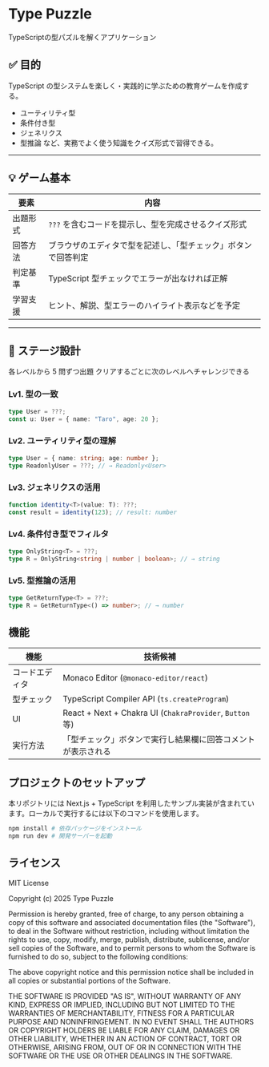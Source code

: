 # Type Puzzle

TypeScriptの型パズルを解くアプリケーション

## ✅ 目的

TypeScript の型システムを楽しく・実践的に学ぶための教育ゲームを作成する。

- ユーティリティ型
- 条件付き型
- ジェネリクス
- 型推論
  など、実務でよく使う知識をクイズ形式で習得できる。

---

## 💡 ゲーム基本

| 要素     | 内容                                                           |
| -------- | -------------------------------------------------------------- |
| 出題形式 | `???` を含むコードを提示し、型を完成させるクイズ形式           |
| 回答方法 | ブラウザのエディタで型を記述し、「型チェック」ボタンで回答判定 |
| 判定基準 | TypeScript 型チェックでエラーが出なければ正解                  |
| 学習支援 | ヒント、解説、型エラーのハイライト表示などを予定               |

---

## 🧩 ステージ設計

各レベルから 5 問ずつ出題
クリアするごとに次のレベルへチャレンジできる

### Lv1. 型の一致

```ts
type User = ???;
const u: User = { name: "Taro", age: 20 };
```

### Lv2. ユーティリティ型の理解

```ts
type User = { name: string; age: number };
type ReadonlyUser = ???; // → Readonly<User>
```

### Lv3. ジェネリクスの活用

```ts
function identity<T>(value: T): ???;
const result = identity(123); // result: number
```

### Lv4. 条件付き型でフィルタ

```ts
type OnlyString<T> = ???;
type R = OnlyString<string | number | boolean>; // → string
```

### Lv5. 型推論の活用

```ts
type GetReturnType<T> = ???;
type R = GetReturnType<() => number>; // → number
```

## 機能

| 機能           | 技術候補                                                     |
| -------------- | ------------------------------------------------------------ |
| コードエディタ | Monaco Editor (`@monaco-editor/react`)                       |
| 型チェック     | TypeScript Compiler API (`ts.createProgram`)                 |
| UI             | React + Next + Chakra UI (`ChakraProvider`, `Button`等)      |
| 実行方法       | 「型チェック」ボタンで実行し結果欄に回答コメントが表示される |

## プロジェクトのセットアップ

本リポジトリには Next.js + TypeScript を利用したサンプル実装が含まれています。ローカルで実行するには以下のコマンドを使用します。

```bash
npm install # 依存パッケージをインストール
npm run dev # 開発サーバーを起動
```

## ライセンス

MIT License

Copyright (c) 2025 Type Puzzle

Permission is hereby granted, free of charge, to any person obtaining a copy
of this software and associated documentation files (the "Software"), to deal
in the Software without restriction, including without limitation the rights
to use, copy, modify, merge, publish, distribute, sublicense, and/or sell
copies of the Software, and to permit persons to whom the Software is
furnished to do so, subject to the following conditions:

The above copyright notice and this permission notice shall be included in all
copies or substantial portions of the Software.

THE SOFTWARE IS PROVIDED "AS IS", WITHOUT WARRANTY OF ANY KIND, EXPRESS OR
IMPLIED, INCLUDING BUT NOT LIMITED TO THE WARRANTIES OF MERCHANTABILITY,
FITNESS FOR A PARTICULAR PURPOSE AND NONINFRINGEMENT. IN NO EVENT SHALL THE
AUTHORS OR COPYRIGHT HOLDERS BE LIABLE FOR ANY CLAIM, DAMAGES OR OTHER
LIABILITY, WHETHER IN AN ACTION OF CONTRACT, TORT OR OTHERWISE, ARISING FROM,
OUT OF OR IN CONNECTION WITH THE SOFTWARE OR THE USE OR OTHER DEALINGS IN THE
SOFTWARE.
